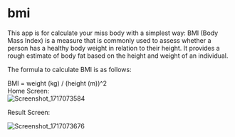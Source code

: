 # bmi

This app is for calculate your miss body with a simplest  way: 
BMI (Body Mass Index) is a measure that is commonly used to assess whether a person has a healthy body weight in relation to their height. It provides a rough estimate of body fat based on the height and weight of an individual.

The formula to calculate BMI is as follows:

BMI = weight (kg) / (height (m))^2
<br>
Home Screen:
</br>
![Screenshot_1717073584](https://github.com/Malshehrim/BMI-App/assets/140311670/480802c2-8cda-417d-9087-7b147539c742)

Result Screen:

![Screenshot_1717073676](https://github.com/Malshehrim/BMI-App/assets/140311670/dac1961b-cb6f-4b42-a9df-035d2cae5cb9)
